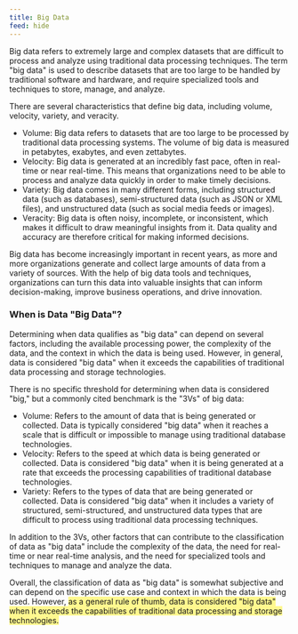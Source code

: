 ```yaml
---
title: Big Data
feed: hide
---
```

Big data refers to extremely large and complex datasets that are difficult to process and analyze using traditional data processing techniques. The term "big data" is used to describe datasets that are too large to be handled by traditional software and hardware, and require specialized tools and techniques to store, manage, and analyze.

There are several characteristics that define big data, including volume, velocity, variety, and veracity.
- Volume: Big data refers to datasets that are too large to be processed by traditional data processing systems. The volume of big data is measured in petabytes, exabytes, and even zettabytes.
- Velocity: Big data is generated at an incredibly fast pace, often in real-time or near real-time. This means that organizations need to be able to process and analyze data quickly in order to make timely decisions. 
- Variety: Big data comes in many different forms, including structured data (such as databases), semi-structured data (such as JSON or XML files), and unstructured data (such as social media feeds or images). 
- Veracity: Big data is often noisy, incomplete, or inconsistent, which makes it difficult to draw meaningful insights from it. Data quality and accuracy are therefore critical for making informed decisions.

Big data has become increasingly important in recent years, as more and more organizations generate and collect large amounts of data from a variety of sources. With the help of big data tools and techniques, organizations can turn this data into valuable insights that can inform decision-making, improve business operations, and drive innovation.

### When is Data "Big Data"? 

Determining when data qualifies as "big data" can depend on several factors, including the available processing power, the complexity of the data, and the context in which the data is being used. However, in general, data is considered "big data" when it exceeds the capabilities of traditional data processing and storage technologies.

There is no specific threshold for determining when data is considered "big," but a commonly cited benchmark is the "3Vs" of big data:
-   Volume: Refers to the amount of data that is being generated or collected. Data is typically considered "big data" when it reaches a scale that is difficult or impossible to manage using traditional database technologies.
-   Velocity: Refers to the speed at which data is being generated or collected. Data is considered "big data" when it is being generated at a rate that exceeds the processing capabilities of traditional database technologies.
-   Variety: Refers to the types of data that are being generated or collected. Data is considered "big data" when it includes a variety of structured, semi-structured, and unstructured data types that are difficult to process using traditional data processing techniques.

In addition to the 3Vs, other factors that can contribute to the classification of data as "big data" include the complexity of the data, the need for real-time or near real-time analysis, and the need for specialized tools and techniques to manage and analyze the data.

Overall, the classification of data as "big data" is somewhat subjective and can depend on the specific use case and context in which the data is being used. However, <span style="background:#fff88f">as a general rule of thumb, data is considered "big data" when it exceeds the capabilities of traditional data processing and storage technologies.</span>